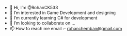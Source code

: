 - 👋 Hi, I’m @RohanCK533
- 👀 I’m interested in Game Development and designing
- 🌱 I’m currently learning C# for development 
- 💞️ I’m looking to collaborate on ...
- 📫 How to reach me email :- rohanchemban@gmail.com

<!---
RohanCK533/RohanCK533 is a ✨ special ✨ repository because its `README.md` (this file) appears on your GitHub profile.
You can click the Preview link to take a look at your changes.
--->
